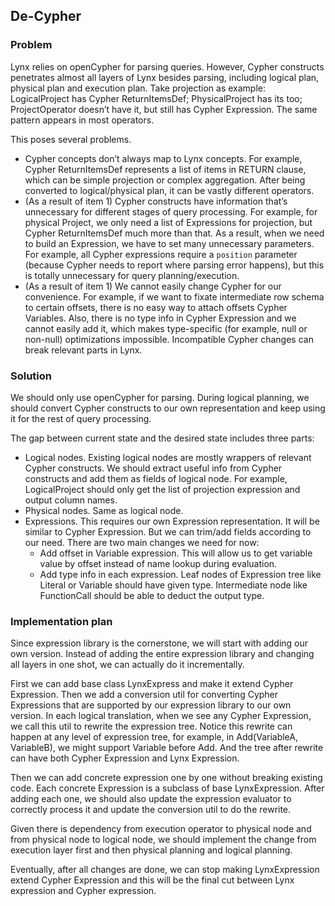 ## De-Cypher

### Problem

Lynx relies on openCypher for parsing queries. However, Cypher constructs penetrates almost all layers of Lynx besides parsing, including logical plan, physical plan and execution plan. Take projection as example: LogicalProject has Cypher ReturnItemsDef; PhysicalProject has its too; ProjectOperator doesn’t have it, but still has Cypher Expression. The same pattern appears in most operators.

This poses several problems. 
* Cypher concepts don’t always map to Lynx concepts. For example, Cypher ReturnItemsDef represents a list of items in RETURN clause, which can be simple projection or complex aggregation. After being converted to logical/physical plan, it can be vastly different operators. 
* (As a result of item 1) Cypher constructs have information that’s unnecessary for different stages of query processing. For example, for physical Project, we only need a list of Expressions for projection, but Cypher ReturnItemsDef much more than that. As a result, when we need to build an Expression, we have to set many unnecessary parameters. For example, all Cypher expressions require a `position` parameter (because Cypher needs to report where parsing error happens), but this is totally unnecessary for query planning/execution.
* (As a result of item 1) We cannot easily change Cypher for our convenience. For example, if we want to fixate intermediate row schema to certain offsets, there is no easy way to attach offsets  Cypher Variables. Also, there is no type info in Cypher Expression and we cannot easily add it, which makes type-specific (for example, null or non-null) optimizations impossible.
Incompatible Cypher changes can break relevant parts in Lynx.
 
### Solution

We should only use openCypher for parsing. During logical planning, we should convert Cypher constructs to our own representation and keep using it for the rest of query processing.
 
The gap between current state and the desired state includes three parts:
* Logical nodes. Existing logical nodes are mostly wrappers of relevant Cypher constructs. We should extract useful info from Cypher constructs and add them as fields of logical node. For example, LogicalProject should only get the list of projection expression and output column names.
* Physical nodes. Same as logical node.
* Expressions. This requires our own Expression representation. It will be similar to Cypher Expression. But we can trim/add fields according to our need. There are two main changes we need for now: 
	* Add offset in Variable expression. This will allow us to get variable value by offset instead of name lookup during evaluation.
	* Add type info in each expression. Leaf nodes of Expression tree like Literal or Variable should have given type. Intermediate node like FunctionCall should be able to deduct the output type.

### Implementation plan

Since expression library is the cornerstone, we will start with adding our own version. Instead of adding the entire expression library and  changing all layers in one shot, we can actually do it incrementally. 

First we can add base class LynxExpress and make it extend Cypher Expression. Then we add a conversion util for converting Cypher Expressions that are supported by our expression library to our own version. In each logical translation, when we see any Cypher Expression, we call this util to rewrite the expression tree. Notice this rewrite can happen at any level of expression tree, for example, in Add(VariableA, VariableB), we might support Variable before Add. And the tree after rewrite can have both Cypher Expression and Lynx Expression.

Then we can add concrete expression one by one without breaking existing code. Each concrete Expression is a subclass of base LynxExpression. After adding each one, we should also update the expression evaluator to correctly process it and update the conversion util to do the rewrite.

Given there is dependency from execution operator to physical node and from physical node to logical node, we should implement the change from execution layer first and then physical planning and logical planning. 

Eventually, after all changes are done, we can stop making LynxExpression extend Cypher Expression and this will be the final cut between Lynx expression and Cypher expression.

